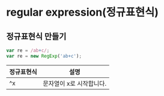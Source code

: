 # regular expression(정규표현식)

## 정규표현식 만들기

```javascript
var re = /ab+c/;
var re = new RegExp('ab+c');
```

| 정규표현식 | 설명                     |
| ---------- | ------------------------ |
| ^x         | 문자열이 x로 시작합니다. |

